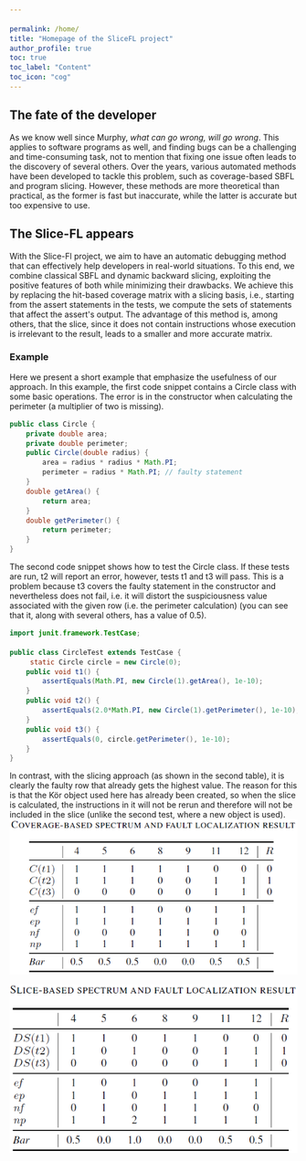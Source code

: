 ```yaml
---

permalink: /home/
title: "Homepage of the SliceFL project"
author_profile: true
toc: true
toc_label: "Content"
toc_icon: "cog"
---
```


## The fate of the developer

As we know well since Murphy, *what can go wrong, will go wrong*. This applies to software programs as well, and finding bugs can be a challenging and time-consuming task, not to mention that fixing one issue often leads to the discovery of several others. Over the years, various automated methods have been developed to tackle this problem, such as coverage-based SBFL and program slicing. However, these methods are more theoretical than practical, as the former is fast but inaccurate, while the latter is accurate but too expensive to use.

## The Slice-FL appears

With the Slice-Fl project, we aim to have an automatic debugging method that can effectively help developers in real-world situations. To this end, we combine classical SBFL and dynamic backward slicing, exploiting the positive features of both while minimizing their drawbacks. We achieve this by replacing the hit-based coverage matrix with a slicing basis, i.e., starting from the assert statements in the tests, we compute the sets of statements that affect the assert's output. The advantage of this method is, among others, that the slice, since it does not contain instructions whose execution is irrelevant to the result, leads to a smaller and more accurate matrix.

### Example

Here we present a short example that emphasize the usefulness of our approach.
In this example, the first code snippet contains a Circle class with some basic operations. The error is in the constructor when calculating the perimeter (a multiplier of two is missing). 
```java
public class Circle {
    private double area;
    private double perimeter;
    public Circle(double radius) {
        area = radius * radius * Math.PI;
        perimeter = radius * Math.PI; // faulty statement
    }
    double getArea() {
        return area;
    }
    double getPerimeter() {
        return perimeter;
    }
}
```
The second code snippet shows how to test the Circle class. If these tests are run, t2 will report an error, however, tests t1 and t3 will pass. This is a problem because t3 covers the faulty statement in the constructor and nevertheless does not fail, i.e. it will distort the suspiciousness value associated with the given row (i.e. the perimeter calculation) (you can see that it, along with several others, has a value of 0.5).

```java
import junit.framework.TestCase;

public class CircleTest extends TestCase {
	 static Circle circle = new Circle(0);
    public void t1() {
        assertEquals(Math.PI, new Circle(1).getArea(), 1e-10);
    }
    public void t2() {
        assertEquals(2.0*Math.PI, new Circle(1).getPerimeter(), 1e-10);
    }
    public void t3() {
        assertEquals(0, circle.getPerimeter(), 1e-10);
    }
}
```

In contrast, with the slicing approach (as shown in the second table), it is clearly the faulty row that already gets the highest value. The reason for this is that the Kör object used here has already been created, so when the slice is calculated, the instructions in it will not be rerun and therefore will not be included in the slice (unlike the second test, where a new object is used).
![coverage](/assets/images/coverage.png)

![slice](/assets/images/slice.png)
